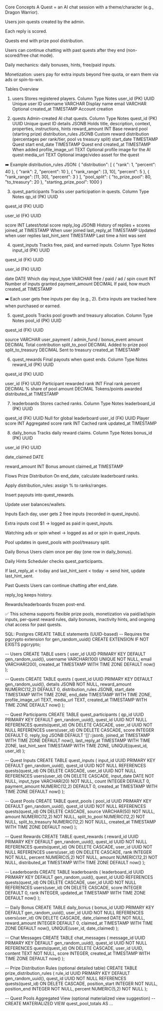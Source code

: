 Core Concepts
A Quest = an AI chat session with a theme/character (e.g., Dragon Warrior).


Users join quests created by the admin.


Each reply is scored.


Quests end with prize pool distribution.


Users can continue chatting with past quests after they end (non-scored/free chat mode).


Daily mechanics: daily bonuses, hints, free/paid inputs.


Monetization: users pay for extra inputs beyond free quota, or earn them via ads or spin-to-win.



Tables Overview
1. users
Stores registered players.
Column
Type
Notes
user_id (PK)
UUID
Unique user ID
username
VARCHAR
Display name
email
VARCHAR
Optional
created_at
TIMESTAMP
Account creation


2. quests
Admin-created AI chat quests.
Column
Type
Notes
quest_id (PK)
UUID
Unique quest ID
details
JSONB
Holds title, description, context, properties, instructions, hints
reward_amount
INT
Base reward pool (starting prize)
distribution_rules
JSONB
Custom reward distribution (percentages per rank/tier, pool vs treasury split)
start_date
TIMESTAMP
Quest start
end_date
TIMESTAMP
Quest end
created_at
TIMESTAMP
When added
profile_image_url
TEXT
Optional profile image for the AI quest
media_url
TEXT
Optional image/video asset for the quest

➡️ Example distribution_rules JSON:
{
  "distribution": [
    { "rank": 1, "percent": 40 },
    { "rank": 2, "percent": 10 },
    { "rank_range": [3, 10], "percent": 5 },
    { "rank_range": [11, 30], "percent": 3 }
  ],
  "pool_split": { "to_prize_pool": 80, "to_treasury": 20 },
  "starting_prize_pool": 1000
}


3. quest_participants
Tracks user participation in quests.
Column
Type
Notes
qp_id (PK)
UUID


quest_id (FK)
UUID


user_id (FK)
UUID


score
INT
Latest/total score
reply_log
JSONB
History of replies + scores
joined_at
TIMESTAMP
When user joined
last_reply_at
TIMESTAMP
Updated when user replies
last_hint_sent
TIMESTAMP
Last time a hint was sent


4. quest_inputs
Tracks free, paid, and earned inputs.
Column
Type
Notes
input_id (PK)
UUID


quest_id (FK)
UUID


user_id (FK)
UUID


date
DATE
Which day
input_type
VARCHAR
free / paid / ad / spin
count
INT
Number of inputs granted
payment_amount
DECIMAL
If paid, how much
created_at
TIMESTAMP



➡️ Each user gets free inputs per day (e.g., 2). Extra inputs are tracked here when purchased or earned.

5. quest_pools
Tracks pool growth and treasury allocation.
Column
Type
Notes
pool_id (PK)
UUID


quest_id (FK)
UUID


source
VARCHAR
user_payment / admin_fund / bonus_event
amount
DECIMAL
Total contribution
split_to_pool
DECIMAL
Added to prize pool
split_to_treasury
DECIMAL
Sent to treasury
created_at
TIMESTAMP




6. quest_rewards
Final payouts when quest ends.
Column
Type
Notes
reward_id (PK)
UUID


quest_id (FK)
UUID


user_id (FK)
UUID
Participant rewarded
rank
INT
Final rank
percent
DECIMAL
% share of pool
amount
DECIMAL
Tokens/points awarded
distributed_at
TIMESTAMP




7. leaderboards
Stores cached ranks.
Column
Type
Notes
leaderboard_id (PK)
UUID


quest_id (FK)
UUID
Null for global leaderboard
user_id (FK)
UUID
Player
score
INT
Aggregated score
rank
INT
Cached rank
updated_at
TIMESTAMP




8. daily_bonus
Tracks daily reward claims.
Column
Type
Notes
bonus_id (PK)
UUID


user_id (FK)
UUID


date_claimed
DATE


reward_amount
INT
Bonus amount
claimed_at
TIMESTAMP




Flows
Prize Distribution
On end_date, calculate leaderboard ranks.


Apply distribution_rules: assign % to ranks/ranges.


Insert payouts into quest_rewards.


Update user balances/wallets.


Inputs
Each day, user gets 2 free inputs (recorded in quest_inputs).


Extra inputs cost $1 → logged as paid in quest_inputs.


Watching ads or spin wheel → logged as ad or spin in quest_inputs.


Pool updates in quest_pools with pool/treasury split.


Daily Bonus
Users claim once per day (one row in daily_bonus).


Daily Hints
Scheduler checks quest_participants.


If last_reply_at < today and last_hint_sent < today → send hint, update last_hint_sent.


Past Quests
Users can continue chatting after end_date.


reply_log keeps history.


Rewards/leaderboards frozen post-end.



✅ This schema supports flexible prize pools, monetization via paid/ad/spin inputs, per-quest reward rules, daily bonuses, inactivity hints, and ongoing chat access for past quests.

SQL: Postgres CREATE TABLE statements (UUID-based)
-- Requires the pgcrypto extension for gen_random_uuid()
CREATE EXTENSION IF NOT EXISTS pgcrypto;


-- Users
CREATE TABLE users (
  user_id UUID PRIMARY KEY DEFAULT gen_random_uuid(),
  username VARCHAR(100) UNIQUE NOT NULL,
  email VARCHAR(200),
  created_at TIMESTAMP WITH TIME ZONE DEFAULT now()
);


-- Quests
CREATE TABLE quests (
  quest_id UUID PRIMARY KEY DEFAULT gen_random_uuid(),
  details JSONB NOT NULL,
  reward_amount NUMERIC(12,2) DEFAULT 0,
  distribution_rules JSONB,
  start_date TIMESTAMP WITH TIME ZONE,
  end_date TIMESTAMP WITH TIME ZONE,
  profile_image_url TEXT,
  media_url TEXT,
  created_at TIMESTAMP WITH TIME ZONE DEFAULT now()
);


-- Quest Participants
CREATE TABLE quest_participants (
  qp_id UUID PRIMARY KEY DEFAULT gen_random_uuid(),
  quest_id UUID NOT NULL REFERENCES quests(quest_id) ON DELETE CASCADE,
  user_id UUID NOT NULL REFERENCES users(user_id) ON DELETE CASCADE,
  score INTEGER DEFAULT 0,
  reply_log JSONB DEFAULT '[]'::jsonb,
  joined_at TIMESTAMP WITH TIME ZONE DEFAULT now(),
  last_reply_at TIMESTAMP WITH TIME ZONE,
  last_hint_sent TIMESTAMP WITH TIME ZONE,
  UNIQUE(quest_id, user_id)
);


-- Quest Inputs
CREATE TABLE quest_inputs (
  input_id UUID PRIMARY KEY DEFAULT gen_random_uuid(),
  quest_id UUID NOT NULL REFERENCES quests(quest_id) ON DELETE CASCADE,
  user_id UUID NOT NULL REFERENCES users(user_id) ON DELETE CASCADE,
  input_date DATE NOT NULL,
  input_type VARCHAR(20) NOT NULL,
  count INTEGER DEFAULT 0,
  payment_amount NUMERIC(12,2) DEFAULT 0,
  created_at TIMESTAMP WITH TIME ZONE DEFAULT now()
);


-- Quest Pools
CREATE TABLE quest_pools (
  pool_id UUID PRIMARY KEY DEFAULT gen_random_uuid(),
  quest_id UUID NOT NULL REFERENCES quests(quest_id) ON DELETE CASCADE,
  source VARCHAR(50) NOT NULL,
  amount NUMERIC(12,2) NOT NULL,
  split_to_pool NUMERIC(12,2) NOT NULL,
  split_to_treasury NUMERIC(12,2) NOT NULL,
  created_at TIMESTAMP WITH TIME ZONE DEFAULT now()
);


-- Quest Rewards
CREATE TABLE quest_rewards (
  reward_id UUID PRIMARY KEY DEFAULT gen_random_uuid(),
  quest_id UUID NOT NULL REFERENCES quests(quest_id) ON DELETE CASCADE,
  user_id UUID NOT NULL REFERENCES users(user_id) ON DELETE CASCADE,
  rank INTEGER NOT NULL,
  percent NUMERIC(5,2) NOT NULL,
  amount NUMERIC(12,2) NOT NULL,
  distributed_at TIMESTAMP WITH TIME ZONE DEFAULT now()
);


-- Leaderboards
CREATE TABLE leaderboards (
  leaderboard_id UUID PRIMARY KEY DEFAULT gen_random_uuid(),
  quest_id UUID REFERENCES quests(quest_id) ON DELETE CASCADE,
  user_id UUID NOT NULL REFERENCES users(user_id) ON DELETE CASCADE,
  score INTEGER DEFAULT 0,
  rank INTEGER,
  updated_at TIMESTAMP WITH TIME ZONE DEFAULT now()
);


-- Daily Bonus
CREATE TABLE daily_bonus (
  bonus_id UUID PRIMARY KEY DEFAULT gen_random_uuid(),
  user_id UUID NOT NULL REFERENCES users(user_id) ON DELETE CASCADE,
  date_claimed DATE NOT NULL,
  reward_amount INTEGER DEFAULT 0,
  claimed_at TIMESTAMP WITH TIME ZONE DEFAULT now(),
  UNIQUE(user_id, date_claimed)
);


-- Chat Messages
CREATE TABLE chat_messages (
  message_id UUID PRIMARY KEY DEFAULT gen_random_uuid(),
  quest_id UUID NOT NULL REFERENCES quests(quest_id) ON DELETE CASCADE,
  user_id UUID,
  content TEXT NOT NULL,
  score INTEGER,
  created_at TIMESTAMP WITH TIME ZONE DEFAULT now()
);


-- Prize Distribution Rules (optional detailed table)
CREATE TABLE prize_distribution_rules (
  rule_id UUID PRIMARY KEY DEFAULT gen_random_uuid(),
  quest_id UUID NOT NULL REFERENCES quests(quest_id) ON DELETE CASCADE,
  position_start INTEGER NOT NULL,
  position_end INTEGER NOT NULL,
  percent NUMERIC(5,2) NOT NULL
);


-- Quest Pools Aggregated View (optional materialized view suggestion)
-- CREATE MATERIALIZED VIEW quest_pool_totals AS ...





